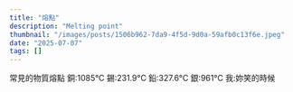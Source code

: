 ```yaml
---
title: "熔點"
description: "Melting point"
thumbnail: "/images/posts/1506b962-7da9-4f5d-9d0a-59afb0c13f6e.jpeg"
date: "2025-07-07"
tags: []
---
```


常見的物質熔點
銅:1085°C
錫:231.9°C
鉛:327.6°C
銀:961°C
我:妳笑的時候

